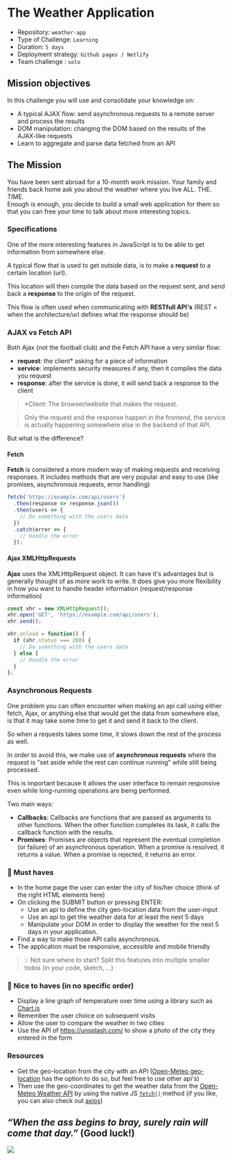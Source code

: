 # The Weather Application

- Repository: `weather-app`
- Type of Challenge: `Learning`
- Duration: `5 days`
- Deployment strategy: `Github pages / Netlify`
- Team challenge : `solo`

## Mission objectives

In this challenge you will use and consolidate your knowledge on:

- A typical AJAX flow: send asynchronous requests to a remote server and process the results
- DOM manipulation: changing the DOM based on the results of the AJAX-like requests
- Learn to aggregate and parse data fetched from an API


## The Mission

You have been sent abroad for a 10-month work mission. Your family and friends back home ask you about the weather where you live ALL. THE. TIME.  
Enough is enough, you decide to build a small web application for them so that you can free your time to talk about more interesting topics.

### Specifications

One of the more interesting features in JavaScript is to be able to get information from somewhere else.

A typical flow that is used to get outside data, is to make a **request** to a certain location (url).

This location will then compile the data based on the request sent, and send back a **response** to the origin of the request.

This flow is often used when communicating with **RESTfull API's** (REST = when the architecture/url defines what the response should be)

### AJAX vs Fetch API
Both Ajax (not the football club) and the Fetch API have a very similar flow:

- **request**: the client* asking for a piece of information
- **service**: implements security measures if any, then it compiles the data you request
- **response**: after the service is done, it will send back a response to the client

> *Client: The browser/website that makes the request.

> Only the request and the response happen in the frontend, the service is actually happening somewhere else in the backend of that API.

But what is the difference?

#### Fetch
**Fetch** is considered a more modern way of making requests and receiving responses. It includes methods that are very popular and easy to use (like promises, asynchronous requests, error handling)

```js
fetch('https://example.com/api/users')
  .then(response => response.json())
  .then(users => {
    // Do something with the users data
  })
  .catch(error => {
    // Handle the error
  });
```

#### Ajax XMLHttpRequests
**Ajax** uses the XMLHttpRequest object. It can have it's advantages but is generally thought of as more work to write. It does give you more flexibility in how you want to handle header information (request/response information)

```js
const xhr = new XMLHttpRequest();
xhr.open('GET', 'https://example.com/api/users');
xhr.send();

xhr.onload = function() {
  if (xhr.status === 200) {
    // Do something with the users data
  } else {
    // Handle the error
  }
};
```

### Asynchronous Requests

One problem you can often encounter when making an api call using either fetch, Ajax, or anything else that would get the data from somewhere else, is that it may take some time to get it and send it back to the client.

So when a requests takes some time, it slows down the rest of the process as well.

In order to avoid this, we make use of **asynchronous requests** where the request is "set aside while the rest can continue running" while still being processed.

This is important because it allows the user interface to remain responsive even while long-running operations are being performed.

Two main ways:
- **Callbacks**: Callbacks are functions that are passed as arguments to other functions. When the other function completes its task, it calls the callback function with the results.
- **Promises**: Promises are objects that represent the eventual completion (or failure) of an asynchronous operation. When a promise is resolved, it returns a value. When a promise is rejected, it returns an error.

### 🌱 Must haves

- In the home page the user can enter the city of his/her choice (think of the right HTML elements here)
- On clicking the SUBMIT button or pressing ENTER:
    - Use an api to define the city geo-location data from the user-input
    - Use an api to get the weather data for at least the next 5 days
    - Manipulate your DOM in order to display the weather for the next 5 days in your application.
- Find a way to make those API calls asynchronous.
- The application must be responsive, accessible and mobile friendly

> 💡 Not sure where to start? Split this features into multiple smaller todos (in your code, sketch, ...)

### 🌼 Nice to haves (in no specific order)

- Display a line graph of temperature over time using a library such as [Chart.js](https://www.chartjs.org)
- Remember the user choice on subsequent visits
- Allow the user to compare the weather in two cities
- Use the API of https://unsplash.com/ to show a photo of the city they entered in the form

### Resources

- Get the geo-location from the city with an API ([Open-Meteo geo-location](https://open-meteo.com/en/docs/geocoding-api) has the option to do so, but feel free to use other api's)
- Then use the geo-coordinates to get the weather data from the [Open-Meteo Weather API](https://open-meteo.com/en/docs) by using the native JS [`fetch()`](https://devdocs.io/dom/fetch_api/using_fetch) method (if you like, you can also check out [axios](https://github.com/axios/axios))

## _“When the ass begins to bray, surely rain will come that day.”_ (Good luck!)

![](./assets/american-storm.gif)
